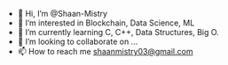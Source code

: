 - 👋 Hi, I’m @Shaan-Mistry
- 👀 I’m interested in Blockchain, Data Science, ML
- 🌱 I’m currently learning C, C++, Data Structures, Big O.
- 💞️ I’m looking to collaborate on ...
- 📫 How to reach me shaanmistry03@gmail.com

<!---
Shaan-Mistry/Shaan-Mistry is a ✨ special ✨ repository because its `README.md` (this file) appears on your GitHub profile.
You can click the Preview link to take a look at your changes.
--->
